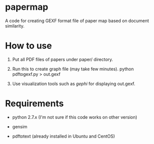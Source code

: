 papermap
========

A code for creating GEXF format file of paper map based on document similarity.

How to use
==========

1. Put all PDF files of papers under paper/ directory.

2. Run this to create graph file (may take few minutes).
  python pdftogexf.py > out.gexf
    
3. Use visualization tools such as _gephi_ for displaying out.gexf.

Requirements
============

* python 2.7.x (I'm not sure if this code works on other version)

* gensim

* pdftotext (already installed in Ubuntu and CentOS)

